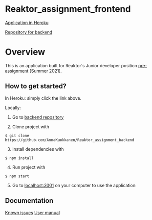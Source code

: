 # Reaktor_assignment_frontend

[Application in Heroku](https://shrouded-eyrie-21523.herokuapp.com/)

[Repository for backend](https://github.com/AnnaKuokkanen/Reaktor_assignment_backend)


# Overview 

This is an application built for Reaktor's Junior developer position [pre-assignment](https://www.reaktor.com/junior-dev-assignment/) (Summer 2021).

## How to get started? 

In Heroku: simply click the link above.

Locally:

1. Go to [backend repository](https://github.com/AnnaKuokkanen/Reaktor_assignment_backend)

2. Clone project with 

```
$ git clone https://github.com/AnnaKuokkanen/Reaktor_assignment_backend
```

3. Install dependencies with

```
$ npm install
```

4. Run project with 

```
$ npm start
```

5. Go to [localhost:3001](http://localhost:3001/) on your computer to use the application

## Documentation

[Known issues](https://github.com/AnnaKuokkanen/Reaktor_assignment_frontend/blob/main/documentation/known_issues.md)
[User manual](https://github.com/AnnaKuokkanen/Reaktor_assignment_frontend/blob/main/documentation/user_manual.md)
